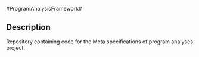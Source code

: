 #ProgramAnalysisFramework#
## Description ##

Repository containing code for the Meta specifications of program analyses project.
